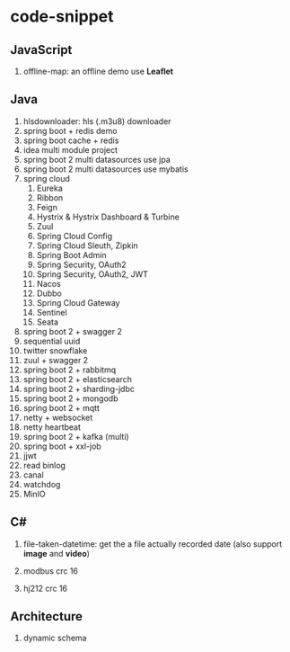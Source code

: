 # code-snippet

## JavaScript

1. offline-map: an offline demo use **Leaflet**


## Java

1. hlsdownloader: hls (.m3u8) downloader
1. spring boot + redis demo
1. spring boot cache + redis
1. idea multi module project
1. spring boot 2 multi datasources use jpa
1. spring boot 2 multi datasources use mybatis
1. spring cloud
    1. Eureka
    1. Ribbon
    1. Feign
    1. Hystrix & Hystrix Dashboard & Turbine
    1. Zuul
    1. Spring Cloud Config
    1. Spring Cloud Sleuth, Zipkin
    1. Spring Boot Admin
    1. Spring Security, OAuth2
    1. Spring Security, OAuth2, JWT
	1. Nacos
	1. Dubbo
	1. Spring Cloud Gateway
	1. Sentinel
	1. Seata
1. spring boot 2 + swagger 2
1. sequential uuid
1. twitter snowflake
1. zuul + swagger 2
1. spring boot 2 + rabbitmq
1. spring boot 2 + elasticsearch
1. spring boot 2 + sharding-jdbc
1. spring boot 2 + mongodb
1. spring boot 2 + mqtt
1. netty + websocket
1. netty heartbeat
1. spring boot 2 + kafka (multi)
1. spring boot + xxl-job
1. jjwt
1. read binlog
1. canal
1. watchdog
1. MinIO

## C#

1. file-taken-datetime: get the a file actually recorded date (also support **image** and **video**)

1. modbus crc 16

1. hj212 crc 16

## Architecture

1. dynamic schema

